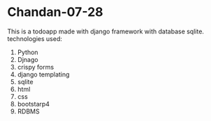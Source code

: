 # Chandan-07-28
This is a todoapp made with django framework with database sqlite.
technologies used:
1. Python
2. Djnago
3. crispy forms
4. django templating
5. sqlite
6. html
7. css
8. bootstarp4
9. RDBMS
